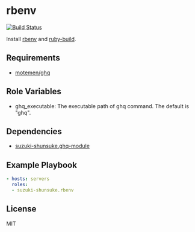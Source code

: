 rbenv
======

[![Build Status](https://travis-ci.org/suzuki-shunsuke/ansible-rbenv.svg?branch=master)](https://travis-ci.org/suzuki-shunsuke/ansible-rbenv)

Install [rbenv](https://github.com/rbenv/rbenv) and [ruby-build](https://github.com/rbenv/ruby-build).

Requirements
------------

* [motemen/ghq](https://github.com/motemen/ghq)

Role Variables
--------------

* ghq_executable: The executable path of ghq command. The default is "ghq".

Dependencies
------------

* [suzuki-shunsuke.ghq-module](https://galaxy.ansible.com/suzuki-shunsuke/ghq-module/)

Example Playbook
----------------

```yaml
- hosts: servers
  roles:
  - suzuki-shunsuke.rbenv
```

License
-------

MIT
